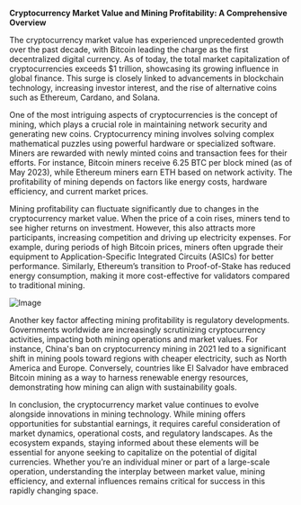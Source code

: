 **Cryptocurrency Market Value and Mining Profitability: A Comprehensive Overview**

The cryptocurrency market value has experienced unprecedented growth over the past decade, with Bitcoin leading the charge as the first decentralized digital currency. As of today, the total market capitalization of cryptocurrencies exceeds $1 trillion, showcasing its growing influence in global finance. This surge is closely linked to advancements in blockchain technology, increasing investor interest, and the rise of alternative coins such as Ethereum, Cardano, and Solana.

One of the most intriguing aspects of cryptocurrencies is the concept of mining, which plays a crucial role in maintaining network security and generating new coins. Cryptocurrency mining involves solving complex mathematical puzzles using powerful hardware or specialized software. Miners are rewarded with newly minted coins and transaction fees for their efforts. For instance, Bitcoin miners receive 6.25 BTC per block mined (as of May 2023), while Ethereum miners earn ETH based on network activity. The profitability of mining depends on factors like energy costs, hardware efficiency, and current market prices.

Mining profitability can fluctuate significantly due to changes in the cryptocurrency market value. When the price of a coin rises, miners tend to see higher returns on investment. However, this also attracts more participants, increasing competition and driving up electricity expenses. For example, during periods of high Bitcoin prices, miners often upgrade their equipment to Application-Specific Integrated Circuits (ASICs) for better performance. Similarly, Ethereum’s transition to Proof-of-Stake has reduced energy consumption, making it more cost-effective for validators compared to traditional mining.

![Image](https://github.com/user-attachments/assets/31692037-0104-4703-abd1-696b6a7dd41b)

Another key factor affecting mining profitability is regulatory developments. Governments worldwide are increasingly scrutinizing cryptocurrency activities, impacting both mining operations and market values. For instance, China's ban on cryptocurrency mining in 2021 led to a significant shift in mining pools toward regions with cheaper electricity, such as North America and Europe. Conversely, countries like El Salvador have embraced Bitcoin mining as a way to harness renewable energy resources, demonstrating how mining can align with sustainability goals.

In conclusion, the cryptocurrency market value continues to evolve alongside innovations in mining technology. While mining offers opportunities for substantial earnings, it requires careful consideration of market dynamics, operational costs, and regulatory landscapes. As the ecosystem expands, staying informed about these elements will be essential for anyone seeking to capitalize on the potential of digital currencies. Whether you’re an individual miner or part of a large-scale operation, understanding the interplay between market value, mining efficiency, and external influences remains critical for success in this rapidly changing space.